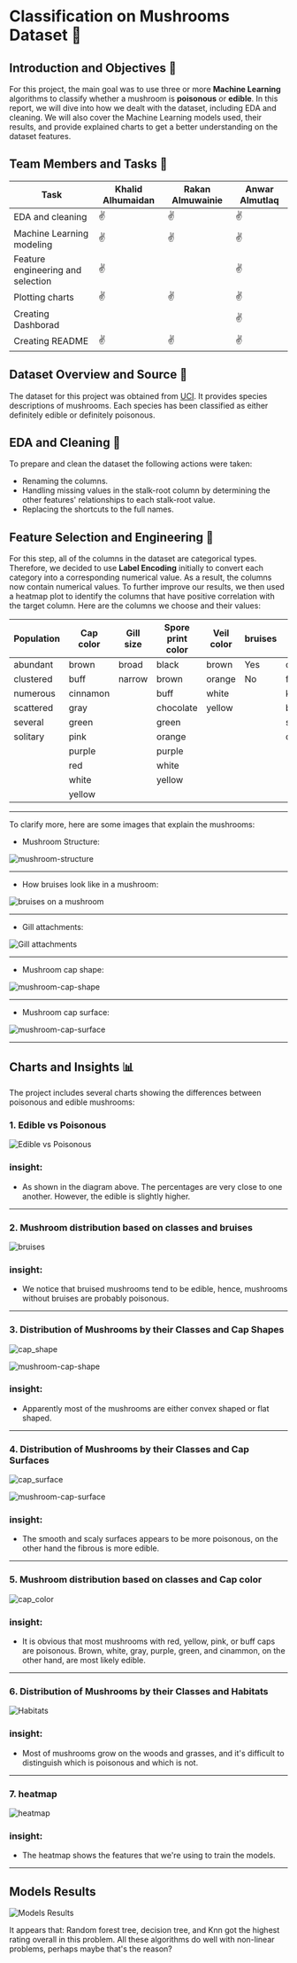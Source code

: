 # Classification on Mushrooms Dataset 🍄

## Introduction and Objectives 🎯
For this project, the main goal was to use three or more **Machine Learning** algorithms to classify whether a mushroom is **poisonous** or **edible**. In this report, we will dive into how we dealt with the dataset, including EDA and cleaning. We will also cover the Machine Learning models used, their results, and provide explained charts to get a better understanding on the dataset features.

## Team Members and Tasks 👥
|Task |Khalid Alhumaidan | Rakan Almuwainie | Anwar Almutlaq |
|-|-|-|-|
|EDA and cleaning|✌|✌|✌
|Machine Learning modeling|✌ |✌ |✌
|Feature engineering and selection|✌| |✌
|Plotting charts|✌|✌|✌
|Creating Dashborad|  | |✌
|Creating README|✌|✌|✌ 



## Dataset Overview and Source 📑

The dataset for this project was obtained from [UCI](https://archive.ics.uci.edu/dataset/73/mushroom). It provides species descriptions of mushrooms. Each species has been classified as either definitely edible or definitely poisonous. 

## EDA and Cleaning 🧹

To prepare and clean the dataset the following actions were taken:

- Renaming the columns.
- Handling missing values in the stalk-root column by determining the other features' relationships to each stalk-root value.
- Replacing the shortcuts to the full names.

## Feature Selection and Engineering 👷
For this step, all of the columns in the dataset are categorical types. Therefore, we decided to use **Label Encoding** initially to convert each category into a corresponding numerical value. As a result, the columns now contain numerical values. To further improve our results, we then used a heatmap plot to identify the columns that have positive correlation with the target column.
Here are the columns we choose and their values:

|Population |Cap color |Gill size | Spore print color  |Veil color |bruises |cap shape|cap surface|gill attachment|
|-----------|----------|----------|--------------------|-----------|--------|---------|-----------|---------------|
|abundant   |brown     |broad     |black               |brown      |Yes     |convex   |scaly      |free           |
|clustered  |buff      |narrow    |brown               |orange     |No      |flat     |smooth     |attached       |
|numerous   |cinnamon  |          |buff                |white      |        |knobbed  |fibrous    |               |
|scattered  |gray      |          |chocolate           |yellow     |        |bell     |grooves    |               |
|several    |green     |          |green               |           |        |sunken   |           |               |
|solitary   |pink      |          |orange              |           |        |conical  |           |               |
|           |purple    |          |purple              |           |        |         |           |               |
|           |red       |          |white               |           |        |         |           |               |
|           |white     |          |yellow              |           |        |         |           |               |
|           |yellow    |          |                    |           |        |         |           |               |


---


To clarify more, here are some images that explain the mushrooms:

- Mushroom Structure:

![mushroom-structure](mushrooms_imgs/mushroom-structure.jpeg)

---

- How bruises look like in a mushroom:
  
<img src="mushrooms_imgs/bruises.jpeg" alt="bruises on a mushroom" style="max-width:300px;">

---

- Gill attachments:

![Gill attachments](mushrooms_imgs/gill-attachments.jpeg)

---
- Mushroom cap shape:

![mushroom-cap-shape](mushrooms_imgs/mushroom-cap-shape.jpg)

---
- Mushroom cap surface:

![mushroom-cap-surface](mushrooms_imgs/mushroom-cap-surface.jpg)

---

## Charts and Insights 📊
The project includes several charts showing the differences between poisonous and edible mushrooms:

### 1. Edible vs Poisonous 
   
![Edible vs Poisonous ](charts/EdibleVsPoison.png)

### insight:
- As shown in the diagram above. The percentages are very close to one another. However, the edible is slightly higher.
---

### 2. Mushroom distribution based on classes and bruises 

![bruises](charts/bruises.png)

### insight:
- We notice that bruised mushrooms tend to be edible, hence, mushrooms without bruises are probably poisonous.

---
### 3. Distribution of Mushrooms by their Classes and Cap Shapes 
![cap_shape](charts/cap_shape.png)

![mushroom-cap-shape](mushrooms_imgs/mushroom-cap-shape.jpg)

### insight:
- Apparently most of the mushrooms are either convex shaped or flat shaped.
---

### 4. Distribution of Mushrooms by their Classes and Cap Surfaces 
![cap_surface](charts/cap_surface.png)

![mushroom-cap-surface](mushrooms_imgs/mushroom-cap-surface.jpg)

### insight:
- The smooth and scaly surfaces appears to be more poisonous, on the other hand the fibrous is more edible.
---

### 5. Mushroom distribution based on classes and Cap color 

![cap_color](charts/cap_color.png)

### insight:
- It is obvious that most mushrooms with red, yellow, pink, or buff caps are poisonous. Brown, white, gray, purple, green, and cinammon, on the other hand, are most likely edible.
---


### 6. Distribution of Mushrooms by their Classes and Habitats 

![Habitats](charts/habitat.png)

### insight:
- Most of mushrooms grow on the woods and grasses, and it's difficult to distinguish which is poisonous and which is not.
---

### 7. heatmap 

![heatmap](charts/heatmap.png)

### insight:
- The heatmap shows the features that we're using to train the models.
---

## Models Results

<img src="Model_result.png" alt="Models Results" style="max-width:500px;">

It appears that: Random forest tree, decision tree, and Knn got the highest rating overall in this problem. All these algorithms do well with non-linear problems, perhaps maybe that's the reason?